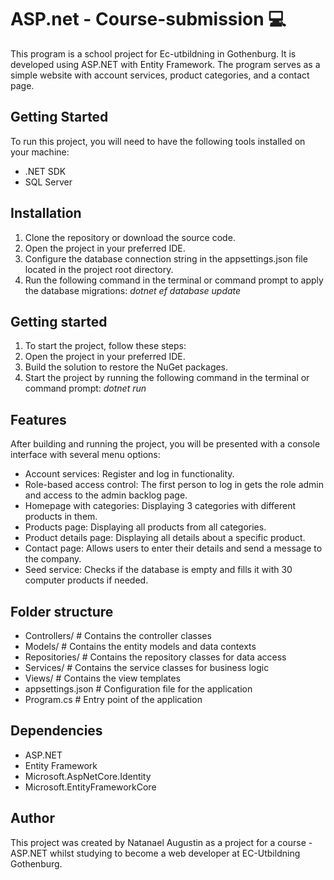 # ASP.net - Course-submission :computer:
This program is a school project for Ec-utbildning in Gothenburg. 
It is developed using ASP.NET with Entity Framework. 
The program serves as a simple website with account services, product categories, and a contact page.

## Getting Started
To run this project, you will need to have the following tools installed on your machine:
- .NET SDK
- SQL Server

## Installation
1. Clone the repository or download the source code.
2. Open the project in your preferred IDE.
3. Configure the database connection string in the appsettings.json file located in the project root directory.
4. Run the following command in the terminal or command prompt to apply the database migrations: 
*dotnet ef database update*

## Getting started
1. To start the project, follow these steps:
2. Open the project in your preferred IDE.
3. Build the solution to restore the NuGet packages.
4. Start the project by running the following command in the terminal or command prompt:
*dotnet run*

## Features
After building and running the project, you will be presented with a console interface with several menu options:

- Account services: Register and log in functionality.
- Role-based access control: The first person to log in gets the role admin and access to the admin backlog page.
- Homepage with categories: Displaying 3 categories with different products in them.
- Products page: Displaying all products from all categories.
- Product details page: Displaying all details about a specific product.
- Contact page: Allows users to enter their details and send a message to the company.
- Seed service: Checks if the database is empty and fills it with 30 computer products if needed.

## Folder structure

- Controllers/            # Contains the controller classes
- Models/                 # Contains the entity models and data contexts
- Repositories/           # Contains the repository classes for data access
- Services/               # Contains the service classes for business logic
- Views/                  # Contains the view templates
- appsettings.json        # Configuration file for the application
- Program.cs              # Entry point of the application

## Dependencies
- ASP.NET
- Entity Framework
- Microsoft.AspNetCore.Identity
- Microsoft.EntityFrameworkCore

## Author
This project was created by Natanael Augustin as a project for a course - ASP.NET whilst studying to become a web developer at EC-Utbildning Gothenburg.
